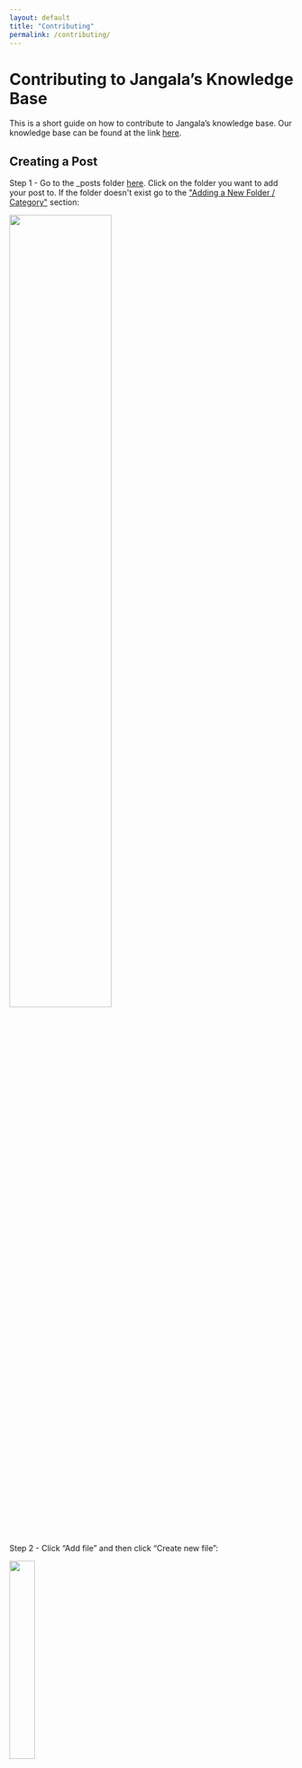 ```yaml
---
layout: default
title: "Contributing"
permalink: /contributing/
---
```

<div class="content-div">
<h1 class="category-title">Contributing to Jangala’s Knowledge Base</h1>
<p>
    This is a short guide on how to contribute to Jangala’s knowledge base. Our knowledge base can be found at the link <a href="https://github.com/jangala-dev/jangala-dev.github.io" target="_blank">here</a>.
</p>

<h2 id="creatingAPost">Creating a Post</h2>

<p>Step 1 - Go to the _posts folder <a href="https://github.com/jangala-dev/jangala-dev.github.io/tree/main/docs/_posts" target="_blank">here</a>. Click on the folder you want to add your post to. If the folder doesn't exist go to the <a href="#addingAFolderCategory">"Adding a New Folder / Category"</a> section:</p>
<img align="center" src="{{ '/assets/img/contributing1.png' | relative_url }}" width="60%" />

<p>Step 2 - Click “Add file” and then click “Create new file”:</p>
<img align="center" src="{{ '/assets/img/contributing2.png' | relative_url }}" width="30%" />

<p>Step 3 - Create a title name. The title should be the current data, followed by the topic name, and then .md:
</p>
<img align="center" src="{{ '/assets/img/contributing3.png' | relative_url }}" width="30%" />

<p>Step 4 - Add post metadata at top of posts. Copy and past the example below (feel free to look at other posts for examples):</p>
<img align="center" src="{{ '/assets/img/contributing4.png' | relative_url }}" width="50%" />

<p>
Step 5 - Create the content. Here we can use markdown to write our post. Look at other articles for help:
</p>
<img align="center" src="{{ '/assets/img/contributing7.png' | relative_url }}" width="80%" />

<p>
Step 6 - Click “Commit changes…” and then follow the <a href="#createPullRequests">“Creating Pull Requests”</a> section in the knowledge base guide:
</p>
<img align="center" src="{{ '/assets/img/contributing5.png' | relative_url }}" width="30%" />

<p>
Once we have completed these steps our post should look like this:
</p>
<img align="center" src="{{ '/assets/img/contributing6.png' | relative_url }}" width="60%" />

<h2>Updating a Post</h2>
<p>Step 1 - Go to the <a href="https://github.com/jangala-dev/jangala-dev.github.io/tree/main/docs/_posts" target="_blank">_posts</a> folder and select the post you would like to update:</p>
<img align="center" src="{{ '/assets/img/contributing1.png' | relative_url }}" width="60%" />

<p>Step 2 - Click on the post, then click on the pencil icon which will take you to “Edit in place”:</p>
<img align="center" src="{{ '/assets/img/contributing8.png' | relative_url }}" width="30%" />

<p>Step 3 - Edit the post as you see fit:</p>
<img align="center" src="{{ '/assets/img/contributing5.png' | relative_url }}" width="30%" />

<p>Step 4 - Click “Commit changes…” and then follow the <a href="#createPullRequests">“Creating Pull Requests”</a> section in the knowledge base guide:</p>

<h2 id="addingAFolderCategory">Adding a New Folder / Category</h2>
<p>
We can add new folders _posts but there are some limitations. We can only go two folders deep before they are no longer displayed. This is due to limitations with github pages being static. For each new folder added a corresponding category needs to get added <a href="https://github.com/jangala-dev/jangala-dev.github.io/tree/main/docs/_pages/categories" target="_blank">here</a>.
</p>

<p>
Step 1 - To add a new document apply the explanation in <a href="#creatingAPost">"Creating A Post"</a> but in the folder linked above. The new document will need to look like the following:
</p>

<p style="white-space: pre;">
---
layout: category
title: "Our Partners And Deployments"
permalink: /organisation/our_partners_and_deployments/
taxonomy: organisation/our_partners_and_deployments
---
</p>

<p>
layout should remain as "category". Title should be what we want to appear when we click on the category in the sidebar. The permalink and taxonomy should just be the path to the folder from _posts. Permalink needs "/" at the start and the end.
</p>

<p>
Step 2 - Click “Commit changes…” and then follow the <a href="#createPullRequests">“Creating Pull Requests”</a> section in the knowledge base guide:
</p>
<img align="center" src="{{ '/assets/img/contributing5.png' | relative_url }}" width="30%" />


<h2 id="createPullRequests">Creating Pull Requests</h2>

<p>Step 1 - Complete the popup form, add a commit name which describes what you are doing, select create a new branch, and create a unique branch name which is related to what you are doing. Example:
</p>
<img align="center" src="{{ '/assets/img/contributing9.png' | relative_url }}" width="60%" />

<p>Step 2 - To create a pull request add a title which briefly describes what the request is, a description which can go into more detail about the request, and add a reviewer this person will review the changes you have made:</p>
<img align="center" src="{{ '/assets/img/contributing10.png' | relative_url }}" width="60%" />

<p>For more information use github’s official documentation for creating pull requests <a href="https://docs.github.com/en/pull-requests/collaborating-with-pull-requests/proposing-changes-to-your-work-with-pull-requests/creating-a-pull-request" target="_blank">here</a>.</p>

<h2>Reviewing Pull Requests</h2>
<p>Follow github’s official documentation for reviewing pull requests <a href="https://docs.github.com/en/pull-requests/collaborating-with-pull-requests/reviewing-changes-in-pull-requests/reviewing-proposed-changes-in-a-pull-request" target="_blank">here</a>.</p>

